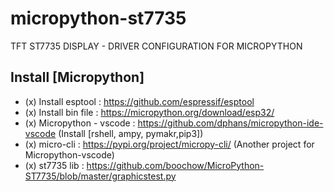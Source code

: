 # micropython-st7735
TFT ST7735 DISPLAY - DRIVER CONFIGURATION FOR MICROPYTHON 

## Install [Micropython] 
* (x) Install esptool       : https://github.com/espressif/esptool 
* (x) Install bin file      : https://micropython.org/download/esp32/
* (x) Micropython - vscode  : https://github.com/dphans/micropython-ide-vscode (Install [rshell, ampy, pymakr,pip3])
* (x) micro-cli             : https://pypi.org/project/micropy-cli/  (Another project for Micropython-vscode) 
* (x) st7735 lib            : https://github.com/boochow/MicroPython-ST7735/blob/master/graphicstest.py


